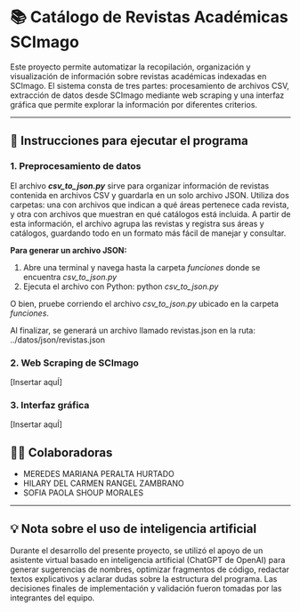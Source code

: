 # 📚 Catálogo de Revistas Académicas SCImago

Este proyecto permite automatizar la recopilación, organización y visualización de información sobre revistas académicas indexadas en SCImago. El sistema consta de tres partes: procesamiento de archivos CSV, extracción de datos desde SCImago mediante web scraping y una interfaz gráfica que permite explorar la información por diferentes criterios.

---

## 🔧 Instrucciones para ejecutar el programa

### 1. Preprocesamiento de datos

El archivo ***csv_to_json.py*** sirve para organizar información de revistas contenida en archivos CSV y guardarla en un solo archivo JSON. Utiliza dos carpetas: una con archivos que indican a qué áreas pertenece cada revista, y otra con archivos que muestran en qué catálogos está incluida. A partir de esta información, el archivo agrupa las revistas y registra sus áreas y catálogos, guardando todo en un formato más fácil de manejar y consultar.

**Para generar un archivo JSON:**
1. Abre una terminal y navega hasta la carpeta *funciones* donde se encuentra *csv_to_json.py*
2. Ejecuta el archivo con Python: python *csv_to_json.py*

O bien, pruebe corriendo el archivo *csv_to_json.py* ubicado en la carpeta *funciones*.

Al finalizar, se generará un archivo llamado revistas.json en la ruta: ../datos/json/revistas.json

### 2. Web Scraping de SCImago

[Insertar aquÍ]

### 3. Interfaz gráfica

[Insertar aquÍ]

## 👩‍💻 Colaboradoras

* MEREDES MARIANA PERALTA HURTADO
* HILARY DEL CARMEN RANGEL ZAMBRANO
* SOFIA PAOLA SHOUP MORALES

---

## 💡 Nota sobre el uso de inteligencia artificial

Durante el desarrollo del presente proyecto, se utilizó el apoyo de un asistente virtual basado en inteligencia artificial (ChatGPT de OpenAI) para generar sugerencias de nombres, optimizar fragmentos de código, redactar textos explicativos y aclarar dudas sobre la estructura del programa. Las decisiones finales de implementación y validación fueron tomadas por las integrantes del equipo.
